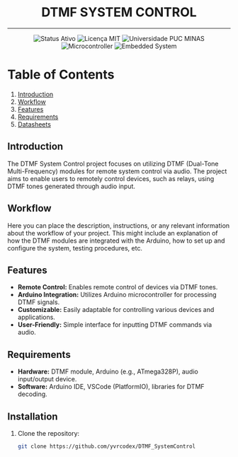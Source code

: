 <h1 align="center">DTMF SYSTEM CONTROL</h1>

---
<p align="center">
  <img src="https://img.shields.io/badge/Status-Active-4B0082?style=for-the-badge&logo=statuspage&logoColor=white" alt="Status Ativo">
  <img src="https://img.shields.io/badge/License-MIT-blue.svg?style=for-the-badge&logo=mit&logoColor=white" alt="Licença MIT">
  <img src="https://img.shields.io/badge/University-PUC%20MINAS-00599C?style=for-the-badge" alt="Universidade PUC MINAS">
  <img src="https://img.shields.io/badge/Microcontroller-4B0082?style=for-the-badge&logo=microchip&logoColor=white" alt="Microcontroller">
  <img src="https://img.shields.io/badge/Embedded%20System-4B0082?style=for-the-badge&logo=microchip&logoColor=white" alt="Embedded System">
</p>

# Table of Contents

<!--PLACE HOLDER [ MODIFICANÇÃO EM ANDAMENTO] 
-->

1. [Introduction](#introduction)
2. [Workflow](#workflow)
3. [Features](#features)
4. [Requirements](#requirements)
5. [Datasheets](docs/datasheets/)

<!--7. [Usage](#usage)
8. [Contributors](#contributors)
9. [License](#license)
10. [Acknowledgements](#acknowledgements)
11. [Support](#support) -->
## Introduction

The DTMF System Control project focuses on utilizing DTMF (Dual-Tone Multi-Frequency) modules for remote system control via audio. The project aims to enable users to remotely control devices, such as relays, using DTMF tones generated through audio input.

## Workflow

Here you can place the description, instructions, or any relevant information about the workflow of your project. This might include an explanation of how the DTMF modules are integrated with the Arduino, how to set up and configure the system, testing procedures, etc.

## Features

- **Remote Control:** Enables remote control of devices via DTMF tones.
- **Arduino Integration:** Utilizes Arduino microcontroller for processing DTMF signals.
- **Customizable:** Easily adaptable for controlling various devices and applications.
- **User-Friendly:** Simple interface for inputting DTMF commands via audio.

## Requirements

- **Hardware:** DTMF module, Arduino (e.g., ATmega328P), audio input/output device.
- **Software:** Arduino IDE, VSCode (PlatformIO), libraries for DTMF decoding.

## Installation

1. Clone the repository:

   ```bash
   git clone https://github.com/yvrcodex/DTMF_SystemControl
